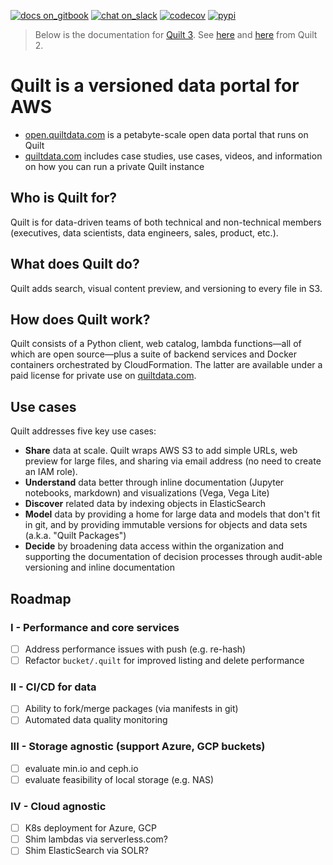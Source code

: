 <!--
	Are you editing this file?
	* /README.md and docs/README.md should be identical copies (symlinks don't work)
	* Use only *absolute links* in these files. Relative links will break.
!-->
[![docs on_gitbook](https://img.shields.io/badge/docs-on_gitbook-blue.svg?style=flat-square)](https://docs.quiltdata.com/)
[![chat on_slack](https://img.shields.io/badge/chat-on_slack-blue.svg?style=flat-square)](https://slack.quiltdata.com/)
[![codecov](https://codecov.io/gh/quiltdata/quilt/branch/master/graph/badge.svg)](https://codecov.io/gh/quiltdata/quilt)
[![pypi](https://img.shields.io/pypi/v/quilt3.svg?style=flat-square)](https://pypi.org/project/quilt3/)

> Below is the documentation for [Quilt 3](https://quiltdata.com/). See [here](https://docs.quiltdata.com/v/quilt-2-master/) and [here](https://github.com/quiltdata/quilt/tree/quilt-2-master) from Quilt 2.

# Quilt is a versioned data portal for AWS

* [open.quiltdata.com](https://open.quiltdata.com/) is a petabyte-scale open
data portal that runs on Quilt
* [quiltdata.com](https://quiltdata.com) includes case studies, use cases, videos,
and information on how you can run a private Quilt instance


## Who is Quilt for?
Quilt is for data-driven teams of both technical
and non-technical members (executives, data scientists,
data engineers, sales, product, etc.).

## What does Quilt do?
Quilt adds search, visual content preview, and
versioning to every file in S3.

## How does Quilt work?
Quilt consists of a Python client, web catalog, lambda
functions&mdash;all of which are open source&mdash;plus
a suite of backend services and Docker containers
orchestrated by CloudFormation.
The latter are available under a paid license for
private use on [quiltdata.com](https://quiltdata.com).


## Use cases

Quilt addresses five key use cases:
* **Share** data at scale. Quilt wraps AWS S3 to add simple URLs, web preview for large files, and sharing via email address (no need to
create an IAM role).
* **Understand** data better through inline documentation
(Jupyter notebooks, markdown) and visualizations (Vega, 
Vega Lite)
* **Discover** related data by indexing objects in 
ElasticSearch
* **Model** data by providing a home for large data and models that don't fit in git, and by providing immutable
versions for objects and data sets (a.k.a. "Quilt Packages")
* **Decide** by broadening data access within the organization
and supporting the documentation of decision
processes through audit-able versioning and inline
documentation

## Roadmap

### I - Performance and core services
* [ ] Address performance issues with push (e.g. re-hash)
* [ ] Refactor `bucket/.quilt` for improved listing
and delete performance

### II - CI/CD for data
* [ ] Ability to fork/merge packages (via manifests in git)
* [ ] Automated data quality monitoring

### III - Storage agnostic (support Azure, GCP buckets)
* [ ] evaluate min.io and ceph.io
* [ ] evaluate feasibility of local storage (e.g. NAS)

### IV - Cloud agnostic
* [ ] K8s deployment for Azure, GCP
* [ ] Shim lambdas via serverless.com?
* [ ] Shim ElasticSearch via SOLR?
